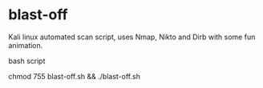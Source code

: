 # blast-off
Kali linux automated scan script, uses Nmap, Nikto and Dirb with some fun animation.

bash script

chmod 755 blast-off.sh && ./blast-off.sh

